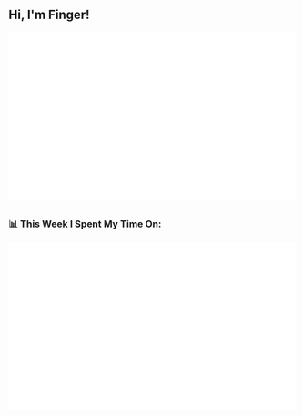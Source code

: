 <h2> Hi, I'm Finger!</h2>

<img align="right" src="https://raw.githubusercontent.com/spianmo/github-stats/master/generated/overview.svg#gh-light-mode-only">

<!-- <img align="right" height="160em" src="https://github-readme-stats-eight-theta.vercel.app/api/top-langs/?username=spianmo&layout=compact&langs_count=8&theme=algolia"/>	 -->
	
```go
package main

type Me struct {
	Name   string
	Job    string
	Code   string
	Skills string
}

func main() {
	me := &Me{
		Name:   "Finger",
		Job:    "Client-side Engineer",
		Code:   "Java and C++ and Others",
		Skills: "Android Security NLP ^o^",
	}
	_ = me
}
```


<h3>📊 This Week I Spent My Time On:</h3>
<img align='right' src="https://raw.githubusercontent.com/spianmo/github-stats/master/generated/languages.svg#gh-light-mode-only">

<!--START_SECTION:waka-->

```text
Java                   3 hrs 54 mins   ██████▓░░░░░░░░░░░░░░░░░░   26.38 %
C++                    2 hrs 34 mins   ████▒░░░░░░░░░░░░░░░░░░░░   17.40 %
CMake                  1 hr 40 mins    ██▓░░░░░░░░░░░░░░░░░░░░░░   11.31 %
Groovy                 1 hr 2 mins     █▓░░░░░░░░░░░░░░░░░░░░░░░   07.03 %
Kotlin                 1 hr            █▓░░░░░░░░░░░░░░░░░░░░░░░   06.75 %
```

<!--END_SECTION:waka-->
